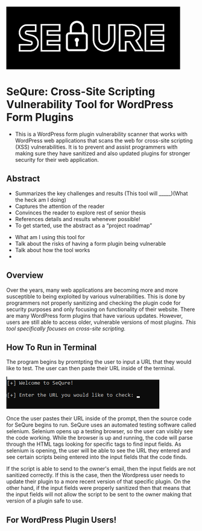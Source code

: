 ![SeQure](img/sequre_logo.png)
# SeQure: Cross-Site Scripting Vulnerability Tool for WordPress Form Plugins

+ This is a WordPress form plugin vulnerability scanner that works with WordPress web applications that scans the web for cross-site scripting (XSS) vulnerabilities. It is to prevent and assist programmers with making sure they have sanitized and also updated plugins for stronger security for their web application.

## Abstract
- Summarizes the key challenges and results (This tool will _____)(What the heck am I doing)
- Captures the attention of the reader
- Convinces the reader to explore rest of senior thesis
- References details and results whenever possible!
- To get started, use the abstract as a “project roadmap”

+ What am I using this tool for
+ Talk about the risks of having a form plugin being vulnerable
+ Talk about how the tool works
+ 


## Overview

Over the years, many web applications are becoming more and more susceptible to being exploited by various vulnerabilities. This is done by programmers not properly sanitizing and checking the plugin code for security purposes and only focusing on functionality of their website. There are many WordPress form plugins that have various updates. However, users are still able to access older, vulnerable versions of most plugins.
*This tool specifically focuses on cross-site scripting.*

## How To Run in Terminal

The program begins by promtpting the user to input a URL that they would like to test. The user can then paste their URL inside of the terminal.

![Beginning Prompt](img/bg_prompt.png)

Once the user pastes their URL inside of the prompt, then the source code for SeQure begins to run. SeQure uses an automated testing software called selenium. Selenium opens up a testing browser, so the user can visibly see the code working. While the browser is up and running, the code will parse through the HTML tags looking for specific tags to find input fields. As selenium is opening, the user will be able to see the URL they entered and see certain scripts being entered into the input fields that the code finds. 

If the script is able to send to the owner's email, then the input fields are not sanitized correctly. If this is the case, then the Wordpress user needs to update their plugin to a more recent version of that specific plugin. On the other hand, if the input fields were properly sanitized then that means that the input fields will not allow the script to be sent to the owner making that version of a plugin safe to use.


## For WordPress Plugin Users!


